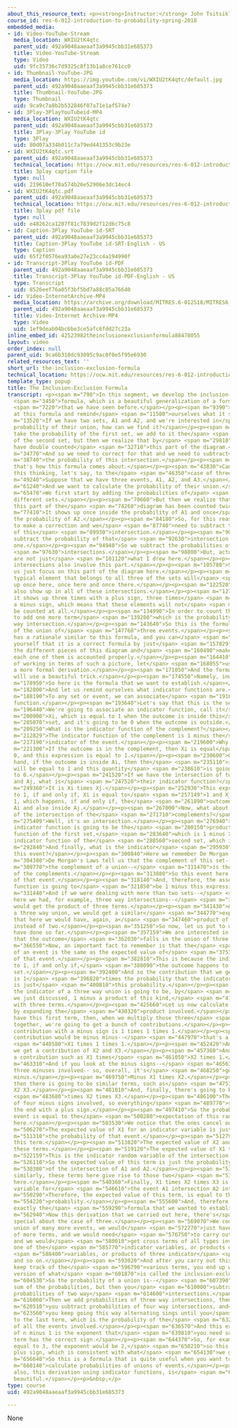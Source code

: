 ```yaml
---
about_this_resource_text: <p><strong>Instructor:</strong> John Tsitsiklis</p>
course_id: res-6-012-introduction-to-probability-spring-2018
embedded_media:
- id: Video-YouTube-Stream
  media_location: WXIU2tK4qtc
  parent_uid: 492a9048aaeaaf3a9945cbb31e685373
  title: Video-YouTube-Stream
  type: Video
  uid: 9fc35736c7d9325c8f13b1a8ce761cc0
- id: Thumbnail-YouTube-JPG
  media_location: https://img.youtube.com/vi/WXIU2tK4qtc/default.jpg
  parent_uid: 492a9048aaeaaf3a9945cbb31e685373
  title: Thumbnail-YouTube-JPG
  type: Thumbnail
  uid: 9ca9c7a8b2b532846f07a71e1af574e7
- id: 3Play-3PlayYouTubeid-MP4
  media_location: WXIU2tK4qtc
  parent_uid: 492a9048aaeaaf3a9945cbb31e685373
  title: 3Play-3Play YouTube id
  type: 3Play
  uid: 80d07a334b011c7a79ed441353c9b23e
- id: WXIU2tK4qtc.srt
  parent_uid: 492a9048aaeaaf3a9945cbb31e685373
  technical_location: https://ocw.mit.edu/resources/res-6-012-introduction-to-probability-spring-2018/part-i-the-fundamentals/the-inclusion-exclusion-formula/WXIU2tK4qtc.srt
  title: 3play caption file
  type: null
  uid: 219610ef70a574b26e52906e3dc14ec4
- id: WXIU2tK4qtc.pdf
  parent_uid: 492a9048aaeaaf3a9945cbb31e685373
  technical_location: https://ocw.mit.edu/resources/res-6-012-introduction-to-probability-spring-2018/part-i-the-fundamentals/the-inclusion-exclusion-formula/WXIU2tK4qtc.pdf
  title: 3play pdf file
  type: null
  uid: e48262ca1207f81c7839d2f12d6c75c8
- id: Caption-3Play YouTube id-SRT
  parent_uid: 492a9048aaeaaf3a9945cbb31e685373
  title: Caption-3Play YouTube id-SRT-English - US
  type: Caption
  uid: 65f2f0576ea93a0e27e23cc4a194990f
- id: Transcript-3Play YouTube id-PDF
  parent_uid: 492a9048aaeaaf3a9945cbb31e685373
  title: Transcript-3Play YouTube id-PDF-English - US
  type: Transcript
  uid: 8526eef76a05f3bf5bd7a88c85a76640
- id: Video-InternetArchive-MP4
  media_location: https://archive.org/download/MITRES.6-012S18/MITRES6_012S18_S07-01_300k.mp4
  parent_uid: 492a9048aaeaaf3a9945cbb31e685373
  title: Video-Internet Archive-MP4
  type: Video
  uid: 1ef9deab04bc6be3ce5afc6fdd27c23a
inline_embed_id: 42523982theinclusionexclusionformula88478055
layout: video
order_index: null
parent_uid: 9ca6b310dc93095c9ac0f0e5f95e6930
related_resources_text: ''
short_url: the-inclusion-exclusion-formula
technical_location: https://ocw.mit.edu/resources/res-6-012-introduction-to-probability-spring-2018/part-i-the-fundamentals/the-inclusion-exclusion-formula
template_type: popup
title: The Inclusion-Exclusion Formula
transcript: <p><span m="790">In this segment, we develop the inclusion-exclusion</span>
  <span m="3450">formula, which is a beautiful generalization of a formula</span>
  <span m="7220">that we have seen before.</span></p><p><span m="9390">Let us look
  at this formula and remind</span> <span m="11500">ourselves what it says.</span></p><p><span
  m="13520">If we have two sets, A1 and A2, and we're interested in</span> <span m="19110">the
  probability of their union, how can we find it?</span></p><p><span m="22080">We
  take the probability of the first set, we add to it the</span> <span m="25960">probability
  of the second set, but then we realize that by</span> <span m="29810">doing so we
  have double counted</span> <span m="32710">this part of the diagram.</span></p><p><span
  m="34770">And so we need to correct for that and we need to subtract</span> <span
  m="38740">the probability of this intersection.</span></p><p><span m="41040">And
  that's how this formula comes about.</span></p><p><span m="43830">Can we generalize
  this thinking, let's say, to the</span> <span m="46350">case of three events?</span></p><p><span
  m="49240">Suppose that we have three events, A1, A2, and A3.</span></p><p><span
  m="61240">And we want to calculate the probability of their union.</span></p><p><span
  m="65470">We first start by adding the probabilities of</span> <span m="68920">the
  different sets.</span></p><p><span m="70660">But then we realize that, for example,
  this part of the</span> <span m="74260">diagram has been counted twice.</span></p><p><span
  m="77410">It shows up once inside the probability of A1 and once</span> <span m="81090">inside
  the probability of A2.</span></p><p><span m="84180">So, for this reason, we need
  to make a correction and we</span> <span m="87740">need to subtract the probability
  of this</span> <span m="89930">intersection.</span></p><p><span m="90670">Similarly,
  subtract the probability of that</span> <span m="92630">intersection and of this
  one.</span></p><p><span m="94940">So we subtract the probabilities of these</span>
  <span m="97630">intersections.</span></p><p><span m="98800">But, actually, the intersections
  are not just</span> <span m="101120">what I drew here.</span></p><p><span m="102340">The
  intersections also involve this part.</span></p><p><span m="105780">So now, let
  us just focus on this part of the diagram here.</span></p><p><span m="110940">A
  typical element that belongs to all three of the sets will</span> <span m="117570">show
  up once here, once here and once there.</span></p><p><span m="122520">But it will
  also show up in all of these intersections.</span></p><p><span m="127350">And so
  it shows up three times with a plus sign, three times</span> <span m="130610">with
  a minus sign, which means that these elements will not</span> <span m="133390">to
  be counted at all.</span></p><p><span m="134990">In order to count them, we need
  to add one more term</span> <span m="139280">which is the probability of the three
  way intersection.</span></p><p><span m="143640">So this is the formula for the probability
  of the union of</span> <span m="147760">three events.</span></p><p><span m="150550">It
  has a rationale similar to this formula, and you can</span> <span m="154329">convince
  yourself that it is a correct formula by just</span> <span m="157829">looking at
  the different pieces of this diagram and</span> <span m="160490">make sure that
  each one of them is accounted properly.</span></p><p><span m="164410">But instead
  of working in terms of such a picture, let</span> <span m="168055">us think about
  a more formal derivation.</span></p><p><span m="171050">And the formal derivation
  will use a beautiful trick.</span></p><p><span m="174550">Namely, indicator functions.</span></p><p><span
  m="178950">So here is the formula that we want to establish.</span></p><p><span
  m="182800">And let us remind ourselves what indicator functions are.</span></p><p><span
  m="188190">To any set or event, we can associate</span> <span m="191680">an indicator
  function.</span></p><p><span m="193640">Let's say that this is the set Ai.</span></p><p><span
  m="196440">We're going to associate an indicator function, call it</span> <span
  m="200900">Xi, which is equal to 1 when the outcome is inside this</span> <span
  m="205070">set, and it's going to be 0 when the outcome is outside.</span></p><p><span
  m="209250">What is the indicator function of the complement?</span></p><p><span
  m="212829">The indicator function of the complement is 1 minus the</span> <span
  m="217190">indicator of the event.</span></p><p><span m="219600">Why is this?</span></p><p><span
  m="221300">If the outcome is in the complement, then Xi is equal</span> <span m="227180">to
  0, and this expression is equal to 1.</span></p><p><span m="230600">On the other
  hand, if the outcome is inside Ai, then the</span> <span m="235110">indicator function
  will be equal to 1 and this quantity</span> <span m="238610">is going to be equal
  to 0.</span></p><p><span m="241520">If we have the intersection of two events, Ai
  and Aj, what is</span> <span m="247520">their indicator function?</span></p><p><span
  m="249360">It is Xi times Xj.</span></p><p><span m="252930">This expression is equal
  to 1, if and only if, Xi is equal to</span> <span m="257149">1 and Xj is equal to
  1, which happens, if and only if, the</span> <span m="261890">outcome is inside
  Ai and also inside Aj.</span></p><p><span m="267000">Now, what about the indicator
  of the intersection of the</span> <span m="271710">complements?</span></p><p><span
  m="275409">Well, it's an intersection.</span></p><p><span m="276940">So the associated
  indicator function is going to be the</span> <span m="280150">product of the indicator
  function of the first set,</span> <span m="283640">which is 1 minus Xi times the
  indicator function of the</span> <span m="288560">second set, which is 1 minus Xj.</span></p><p><span
  m="292840">And finally, what is the indicator</span> <span m="295930">function of
  this event?</span></p><p><span m="300840">Here we remember De Morgan's Laws.</span></p><p><span
  m="304380">De Morgan's Laws tell us that the complement of this set--</span> <span
  m="309770">the complement of a union--</span> <span m="311470">is the intersection
  of the complements.</span></p><p><span m="313880">So this event here is the complement
  of that event.</span></p><p><span m="318140">And, therefore, the associated indicator
  function is going to</span> <span m="321850">be 1 minus this expression.</span></p><p><span
  m="331440">And if we were dealing with more than two sets--</span> <span m="335030">and
  here we had, for example, three way intersections--</span> <span m="338600">you
  would get the product of three terms.</span></p><p><span m="341430">And if we had
  a three way union, we would get a similar</span> <span m="344770">expression, except
  that here we would have, again, a</span> <span m="347460">product of three terms
  instead of two.</span></p><p><span m="351250">So now, let us put to use what we
  have done so far.</span></p><p><span m="357159">We are interested in the probability
  that the outcome</span> <span m="362030">falls in the union of three sets.</span></p><p><span
  m="366550">Now, an important fact to remember is that the</span> <span m="369760">probability
  of an event is the same as the expected value of</span> <span m="375300">the indicator
  of that event.</span></p><p><span m="382810">This is because the indicator is equal
  to 1, if and only if,</span> <span m="388090">the outcome happens to be inside that
  set.</span></p><p><span m="392400">And so the contribution that we get to the expectation
  is 1</span> <span m="396820">times the probability that the indicator is 1, which
  is just</span> <span m="400810">this probability.</span></p><p><span m="403070">Now,
  the indicator of a three way union is going to be, by</span> <span m="411600">what
  we just discussed, 1 minus a product of this kind,</span> <span m="416620">but now
  with three terms.</span></p><p><span m="425660">Let us now calculate this expectation
  by expanding the</span> <span m="430320">product involved.</span></p><p><span m="432020">We
  have this first term, then, when we multiply those three</span> <span m="436480">terms
  together, we're going to get a bunch of contributions.</span></p><p><span m="439960">One
  contribution with a minus sign is 1 times 1 times 1.</span></p><p><span m="445170">Another
  contribution would be minus minus--</span> <span m="447970">that's a plus--</span>
  <span m="448580">X1 times 1 times 1.</span></p><p><span m="452420">And similarly,
  we get a contribution of X2 and X3.</span></p><p><span m="457360">And then we have
  a contribution such as X1 times</span> <span m="461050">X2 times 1.</span></p><p><span
  m="463310">And if you look at the minus signs--</span> <span m="465630">there are
  three minuses involved-- so, overall, it's</span> <span m="468250">going to be a
  minus.</span></p><p><span m="469750">Minus X1 times X2.</span></p><p><span m="472510">And
  then there is going to be similar terms, such as</span> <span m="475350">X1 X3 and
  X2 X3.</span></p><p><span m="481010">And, finally, there's going to be a term X1</span>
  <span m="483680">times X2 times X3.</span></p><p><span m="486100">There's a total
  of four minus signs involved, so everything</span> <span m="489770">shows up in
  the end with a plus sign.</span></p><p><span m="497410">So the probability of this
  event is equal to the</span> <span m="500280">expectation of this random variable
  here.</span></p><p><span m="503530">We notice that the ones cancel out.</span></p><p><span
  m="506270">The expected value of X1 for an indicator variable is just</span> <span
  m="511310">the probability of that event.</span></p><p><span m="512799">And we get
  this term.</span></p><p><span m="513820">The expected value of X2 and X3 give us
  these terms.</span></p><p><span m="519120">The expected value of X1 times X2.</span></p><p><span
  m="522159">This is the indicator random variable of the intersection.</span></p><p><span
  m="526110">So the expected value of this term is just the probability</span> <span
  m="530380">of the intersection of A1 and A2.</span></p><p><span m="533740">And,
  similarly, these terms here give rise to those two</span> <span m="538800">terms
  here.</span></p><p><span m="540360">Finally, X1 times X2 times X3 is the indicator
  variable for</span> <span m="546610">the event A1 intersection A2 intersection A3.</span></p><p><span
  m="550290">Therefore, the expected value of this term, is equal to this</span> <span
  m="554220">probability.</span></p><p><span m="555600">And, therefore, we have established
  exactly the</span> <span m="559290">formula that we wanted to establish.</span></p><p><span
  m="562940">Now this derivation that we carried out here, there's</span> <span m="566310">nothing
  special about the case of three.</span></p><p><span m="569070">We could have the
  union of many more events, we would</span> <span m="572770">just have here the product
  of more terms, and we would need</span> <span m="576750">to carry out the multiplication
  and we would</span> <span m="580010">get cross terms of all types involving just
  one of the</span> <span m="585770">indicator variables, or products of two indicator</span>
  <span m="588400">variables, or products of three indicator</span> <span m="590680">variables,
  and so on.</span></p><p><span m="593020">And after you carry out this exercise and
  keep track of the</span> <span m="596790">various terms, you end up with this general
  version of what</span> <span m="601870">is called the inclusion-exclusion formula.</span></p><p><span
  m="604530">So the probability of a union is--</span> <span m="607390">there's the
  sum of the probabilities, but then you</span> <span m="610000">subtract all possible
  probabilities of two way</span> <span m="614600">intersections.</span></p><p><span
  m="616060">Then we add probabilities of three way intersections, then</span> <span
  m="620510">you subtract probabilities of four way intersections, and</span> <span
  m="623560">you keep going this way alternating sings until you</span> <span m="628330">get
  to the last term, which is the probability of the</span> <span m="632300">intersection
  of all the events involved.</span></p><p><span m="636570">And this exponent here
  of n minus 1 is the exponent that</span> <span m="639810">you need so that the last
  term has the correct sign.</span></p><p><span m="644370">So, for example, if n is
  equal to 3, the exponent would be 2,</span> <span m="650210">so this would be a
  plus sign, which is consistent with what</span> <span m="654130">we got here.</span></p><p><span
  m="656640">So this is a formula that is quite useful when you want to</span> <span
  m="660140">calculate probabilities of unions of events.</span></p><p><span m="663730">But
  also, this derivation using indicator functions, is</span> <span m="668640">quite
  beautiful.</span></p><p>&nbsp;</p>
type: course
uid: 492a9048aaeaaf3a9945cbb31e685373

---
```

None